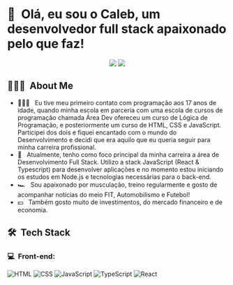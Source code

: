 <h1>👋 &nbsp;Olá, eu sou o Caleb, um desenvolvedor full stack apaixonado pelo que faz!</h1>
<p align="center">
<a href="https://www.linkedin.com/in/calebfreires/"><img src="https://img.shields.io/badge/-Caleb%20Freires-0077B5?style=flat-square&logo=Linkedin&logoColor=white"/></a>
<a href="mailto:calebfreires312@gmail.com"><img src="https://img.shields.io/badge/-calebfreires312@gmail.com-D14836?style=flat-square&logo=Gmail&logoColor=white"/></a>

</p>

<h2> 👨🏻‍💻 &nbsp;About Me </h2>

- 👨🏻‍💻 &nbsp; Eu tive meu primeiro contato com programação aos 17 anos de idade, quando minha escola em parceria com uma escola de cursos de programação chamada Área Dev ofereceu um curso de Lógica de Programação, e posteriormente um curso de HTML, CSS e JavaScript. Participei dos dois e fiquei encantado com o mundo do Desenvolvimento e decidi que era aquilo que eu queria seguir para minha carreira profissional.
- 🚀 &nbsp; Atualmente, tenho como foco principal da minha carreira a área de Desenvolvimento Full Stack. Utilizo a stack JavaScript (React & Typescript) para desenvolver aplicações e no momento estou iniciando os estudos em Node.js e tecnologias necessárias para o back-end.
- 🏎 &nbsp; Sou apaixonado por musculação, treino regularmente e gosto de acompanhar notícias do meio FIT, Automobilismo e Futebol!
- 💵 &nbsp; Também gosto muito de investimentos, do mercado financeiro e de economia.

<h2> 🛠 &nbsp;Tech Stack</h2>
<h3>💻 &nbsp;Front-end:</h3>

![HTML](https://img.shields.io/badge/-HTML-333333?style=flat&logo=HTML5)
![CSS](https://img.shields.io/badge/-CSS-333333?style=flat&logo=CSS3&logoColor=1572B6)
![JavaScript](https://img.shields.io/badge/-JavaScript-333333?style=flat&logo=javascript)
![TypeScript](https://img.shields.io/badge/-TypeScript-333333?style=flat&logo=typescript&logoColor=2D79C7)
![React](https://img.shields.io/badge/-React-333333?style=flat&logo=react)

